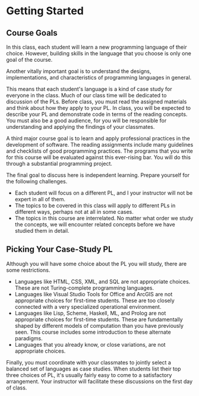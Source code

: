 # Getting Started

## Course Goals

In this class, each student will learn a new programming language of their choice. However, building skills in the language that you choose is only one goal of the course.

Another vitally important goal is to understand the designs, implementations, and characteristics of programming languages in general.

This means that each student's language is a kind of case study for everyone in the class. Much of our class time will be dedicated to discussion of the PLs. Before class, you must read the assigned materials and think about how they apply to your PL. In class, you will be expected to describe your PL and demonstrate code in terms of the reading concepts. You must also be a good audience, for you will be responsible for understanding and applying the findings of your classmates.

A third major course goal is to learn and apply professional practices in the development of software. The reading assignments include many guidelines and checklists of good programming practices. The programs that you write for this course will be evaluated against this ever-rising bar. You will do this through a substantial programming project.

The final goal to discuss here is independent learning. Prepare yourself for the following challenges.

* Each student will focus on a different PL, and I your instructor will not be expert in all of them.
* The topics to be covered in this class will apply to different PLs in different ways, perhaps not at all in some cases.
* The topics in this course are interrelated. No matter what order we study the concepts, we will encounter related concepts before we have studied them in detail.

## Picking Your Case-Study PL

Although you will have some choice about the PL you will study, there are some restrictions.

- Languages like HTML, CSS, XML, and SQL are not appropriate choices. These are not Turing-complete programming languages.
- Languages like Visual Studio Tools for Office and ArcGIS are not appropriate choices for first-time students. These are too closely connected with a very specialized operational environment.
- Languages like Lisp, Scheme, Haskell, ML, and Prolog are not appropriate choices for first-time students. These are fundamentally shaped by different models of computation than you have previously seen. This course includes some introduction to these alternate paradigms.
- Languages that you already know, or close variations, are not appropriate choices.

Finally, you must coordinate with your classmates to jointly select a balanced set of languages as case studies. When students list their top three choices of PL, it's usually fairly easy to come to a satisfactory arrangement. Your instructor will facilitate these discussions on the first day of class.
